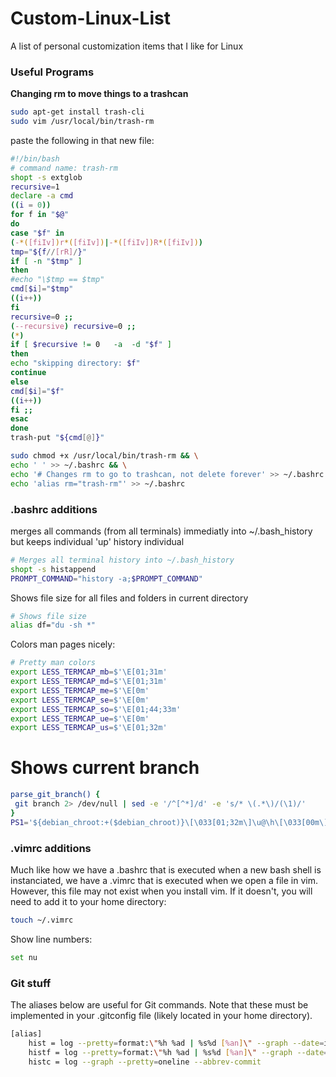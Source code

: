 # Custom-Linux-List
A list of personal customization items that I like for Linux

### Useful Programs
**Changing rm to move things to a trashcan**
```bash
sudo apt-get install trash-cli
sudo vim /usr/local/bin/trash-rm
```

paste the following in that new file:

```bash
#!/bin/bash
# command name: trash-rm
shopt -s extglob
recursive=1
declare -a cmd
((i = 0))
for f in "$@"
do
case "$f" in
(-*([fiIv])r*([fiIv])|-*([fiIv])R*([fiIv]))
tmp="${f//[rR]/}"
if [ -n "$tmp" ]
then
#echo "\$tmp == $tmp"
cmd[$i]="$tmp"
((i++))
fi
recursive=0 ;;
(--recursive) recursive=0 ;;
(*)
if [ $recursive != 0   -a  -d "$f" ]
then
echo "skipping directory: $f"
continue
else
cmd[$i]="$f"
((i++))
fi ;;
esac
done
trash-put "${cmd[@]}"
```

```bash
sudo chmod +x /usr/local/bin/trash-rm && \
echo ' ' >> ~/.bashrc && \
echo '# Changes rm to go to trashcan, not delete forever' >> ~/.bashrc && \
echo 'alias rm="trash-rm"' >> ~/.bashrc
```

### .bashrc additions
merges all commands (from all terminals) immediatly into ~/.bash_history but keeps individual 'up' history individual
```bash
# Merges all terminal history into ~/.bash_history
shopt -s histappend
PROMPT_COMMAND="history -a;$PROMPT_COMMAND"
```

Shows file size for all files and folders in current directory
```bash
# Shows file size
alias df="du -sh *"
```
Colors man pages nicely:
```bash
# Pretty man colors
export LESS_TERMCAP_mb=$'\E[01;31m'
export LESS_TERMCAP_md=$'\E[01;31m'
export LESS_TERMCAP_me=$'\E[0m'
export LESS_TERMCAP_se=$'\E[0m'
export LESS_TERMCAP_so=$'\E[01;44;33m'
export LESS_TERMCAP_ue=$'\E[0m'
export LESS_TERMCAP_us=$'\E[01;32m'
```
# Shows current branch
```bash
parse_git_branch() {
 git branch 2> /dev/null | sed -e '/^[^*]/d' -e 's/* \(.*\)/(\1)/'
}
PS1='${debian_chroot:+($debian_chroot)}\[\033[01;32m\]\u@\h\[\033[00m\]:\[\033[01;34m\]\w\[\033[01;31m\] $(parse_git_branch)\[\033[00m\]\$ '
```

### .vimrc additions
Much like how we have a .bashrc that is executed when a new bash shell is instanciated, we have a .vimrc that is executed when we open a file in vim. However, this file may not exist when you install vim. If it doesn't, you will need to add it to your home directory:
```bash
touch ~/.vimrc
```

Show line numbers:
```bash
set nu
```


### Git stuff
The aliases below are useful for Git commands.  Note that these must be implemented in your .gitconfig file (likely located in your home directory).

```bash
[alias]
    hist = log --pretty=format:\"%h %ad | %s%d [%an]\" --graph --date=iso
    histf = log --pretty=format:\"%h %ad | %s%d [%an]\" --graph --date=iso --name-status
    histc = log --graph --pretty=oneline --abbrev-commit
```
